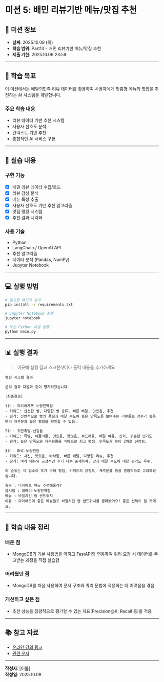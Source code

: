 # 미션 5: 배민 리뷰기반 메뉴/맛집 추천

## 📌 미션 정보

- **날짜**: 2025.10.09 (목)
- **학습 범위**: Part14 - 배민 리뷰기반 메뉴/맛집 추천
- **제출 기한**: 2025.10.09 23:59

---

## 🎯 학습 목표

이 미션에서는 배달의민족 리뷰 데이터를 활용하여 사용자에게 맞춤형 메뉴와 맛집을 추천하는 AI 시스템을 개발합니다.

### 주요 학습 내용
- 리뷰 데이터 기반 추천 시스템
- 사용자 선호도 분석
- 컨텍스트 기반 추천
- 종합적인 AI 서비스 구현

---

## 📝 실습 내용

### 구현 기능
- [x] 배민 리뷰 데이터 수집/로드
- [x] 리뷰 감성 분석
- [x] 메뉴 특성 추출
- [x] 사용자 선호도 기반 추천 알고리즘
- [x] 맛집 랭킹 시스템
- [x] 추천 결과 시각화

### 사용 기술
- Python
- LangChain / OpenAI API
- 추천 알고리즘
- 데이터 분석 (Pandas, NumPy)
- Jupyter Notebook

---

## 💻 실행 방법

```bash
# 필요한 패키지 설치
pip install -r requirements.txt

# Jupyter Notebook 실행
jupyter notebook

# 또는 Python 파일 실행
python main.py
```

---

## 📊 실행 결과

> 이곳에 실행 결과 스크린샷이나 출력 내용을 추가하세요

```
랭킹 시스템 결과

분석 결과 다음과 같이 평가하겠습니다.

[최종결과]

1위 : 파리바게뜨-노량진역점  
- 키워드: 신선한 빵, 다양한 빵 종류, 빠른 배달, 맛있음, 추천  
- 평가: 전반적으로 빵의 품질과 배달 속도에 높은 만족도를 보여주는 리뷰들로 점수가 높음. 여러 재주문과 높은 평점을 확인할 수 있음.

2위 : 귀한족발-신길점  
- 키워드: 족발, 야들야들, 맛있음, 양많음, 부드러움, 배달 빠름, 신뢰, 꾸준한 인기도  
- 평가: 높은 만족도와 재주문률을 바탕으로 최고 평점, 만족도가 높아 2위로 선정됨.

3위 : BHC-노량진점  
- 키워드: 치킨, 맛있음, 바삭함, 빠른 배달, 다양한 메뉴, 추천  
- 평가: 여러 메뉴와 긍정적인 후기 다수 존재하며, 맛과 배달 속도에 대한 평가도 우수.

이 순위는 각 업소의 후기 수와 평점, 키워드의 긍정도, 재주문률 등을 종합적으로 고려하였습니다.
```

```
질문 : 다이어트 메뉴 추천해줄레?
음시점 : 샐러디-노량진역점
메뉴 : 바질치킨 랩 샌드위치
이유 : 다이어트에 좋은 메뉴들로 바질치킨 랩 샌드위치를 골라봤어요! 좋은 선택이 될 거에요.
```

---

## 🤔 학습 내용 정리

### 배운 점
- MongoDB의 기본 사용법을 익히고 FastAPI와 연동하여 쿼리 요청 시 데이터를 주고받는 과정을 직접 실습함

### 어려웠던 점
- MongoDB를 처음 사용하여 문서 구조와 쿼리 문법에 적응하는 데 어려움을 겪음

### 개선하고 싶은 점
-  추천 성능을 정량적으로 평가할 수 있는 지표(Precision@K, Recall 등)를 적용

---

## 📚 참고 자료

- [온라인 강의 링크]()
- [관련 문서]()

---

**작성자**: [이름]  
**작성일**: 2025.10.09

